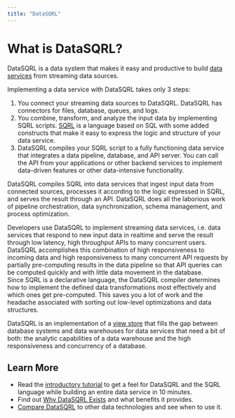 ```yaml
---
title: "DataSQRL"
---
```


# What is DataSQRL?

DataSQRL is a data system that makes it easy and productive to build [data services](data-service) from streaming data sources.

Implementing a data service with DataSQRL takes only 3 steps:

1. You connect your streaming data sources to DataSQRL. DataSQRL has connectors for files, database, queues, and logs.
2. You combine, transform, and analyze the input data by implementing SQRL scripts. [SQRL](sqrl) is a language based on SQL with some added constructs that make it easy to express the logic and structure of your data service.
3. DataSQRL compiles your SQRL script to a fully functioning data service that integrates a data pipeline, database, and API server. You can call the API from your applications or other backend services to implement data-driven features or other data-intensive functionality.

DataSQRL compiles SQRL into data services that ingest input data from connected sources, processes it according to the logic expressed in SQRL, and serves the result through an API. DataSQRL does all the laborious work of pipeline orchestration, data synchronization, schema management, and process optimization.

Developers use DataSQRL to implement streaming data services, i.e. data services that respond to new input data in realtime and serve the result through low latency, high throughput APIs to many concurrent users. <br />
DataSQRL accomplishes this combination of high responsiveness to incoming data and high responsiveness to many concurrent API requests by partially pre-computing results in the data pipeline so that API queries can be computed quickly and with little data movement in the database. <br />
Since SQRL is a declarative language, the DataSQRL compiler determines how to implement the defined data transformations most effectively and which ones get pre-computed. This saves you a lot of work and the headache associated with sorting out low-level optimizations and data structures.

DataSQRL is an implementation of a [view store](/docs/getting-started/concepts/view-store) that fills the gap between database systems and data warehouses for data services that need a bit of both: the analytic capabilities of a data warehouse and the high responsiveness and concurrency of a database.

## Learn More

- Read the [introductory tutorial](../nutshop-tutorial) to get a feel for DataSQRL and the SQRL language while building an entire data service in 10 minutes.
- Find out [Why DataSQRL Exists](../why-datasqrl) and what benefits it provides.
- [Compare DataSQRL](../comparison/overview) to other data technologies and see when to use it.